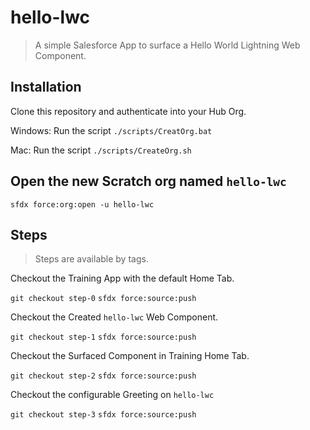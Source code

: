# hello-lwc

> A simple Salesforce App to surface a Hello World Lightning Web Component.

## Installation

Clone this repository and authenticate into your Hub Org.

Windows: Run the script `./scripts/CreatOrg.bat`

Mac: Run the script `./scripts/CreateOrg.sh`

## Open the new Scratch org named `hello-lwc`

`sfdx force:org:open -u hello-lwc`

## Steps

> Steps are available by tags.

Checkout the Training App with the default Home Tab.

`git checkout step-0`
`sfdx force:source:push`

Checkout the Created `hello-lwc` Web Component.

`git checkout step-1`
`sfdx force:source:push`

Checkout the Surfaced Component in Training Home Tab.

`git checkout step-2`
`sfdx force:source:push`

Checkout the configurable Greeting on `hello-lwc`

`git checkout step-3`
`sfdx force:source:push`